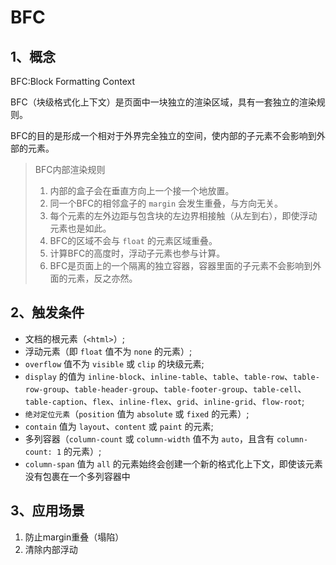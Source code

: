 # BFC
## 1、概念
BFC:Block Formatting Context

BFC（块级格式化上下⽂）是⻚⾯中⼀块独⽴的渲染区域，具有⼀套独⽴的渲染规则。

BFC的⽬的是形成⼀个相对于外界完全独⽴的空间，使内部的⼦元素不会影响到外部的元素。

> BFC内部渲染规则
> 1. 内部的盒⼦会在垂直⽅向上⼀个接⼀个地放置。
> 2. 同⼀个BFC的相邻盒⼦的 `margin` 会发⽣重叠，与⽅向⽆关。
> 3. 每个元素的左外边距与包含块的左边界相接触（从左到右），即使浮动元素也是如此。
> 4. BFC的区域不会与 `float` 的元素区域重叠。
> 5. 计算BFC的⾼度时，浮动⼦元素也参与计算。
> 6. BFC是⻚⾯上的⼀个隔离的独⽴容器，容器⾥⾯的⼦元素不会影响到外⾯的元素，反之亦然。

## 2、触发条件
* 文档的根元素（`<html>`）;
* 浮动元素（即 `float` 值不为 `none` 的元素）;
* `overflow` 值不为 `visible` 或 `clip` 的块级元素;
* `display` 的值为 `inline-block`、`inline-table`、`table`、`table-row`、`table-row-group`、`table-header-group`、`table-footer-group`、`table-cell`、`table-caption`、`flex`、`inline-flex`、`grid`、`inline-grid`、`flow-root`;
* `绝对定位元素`（`position` 值为 `absolute` 或 `fixed` 的元素）;
* `contain` 值为 `layout`、`content` 或 `paint` 的元素;
* 多列容器（`column-count` 或 `column-width` 值不为 `auto`，且含有 `column-count: 1` 的元素）;
* `column-span` 值为 `all` 的元素始终会创建一个新的格式化上下文，即使该元素没有包裹在一个多列容器中

## 3、应用场景
1. 防⽌margin重叠（塌陷）
2. 清除内部浮动
